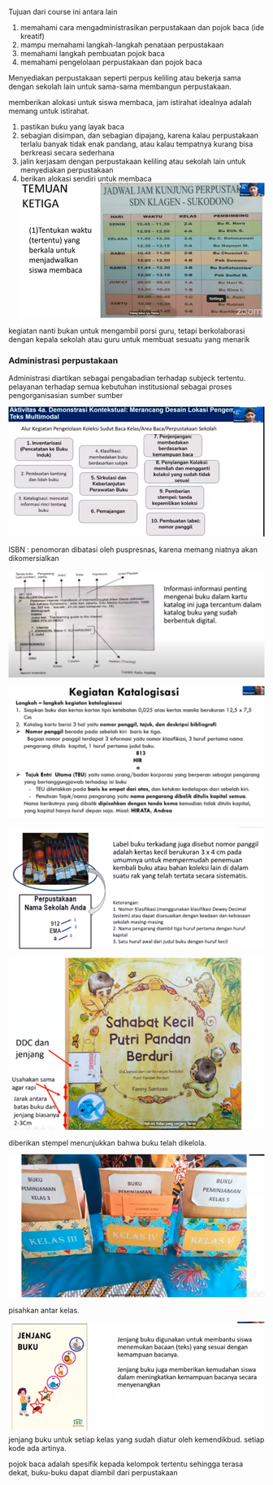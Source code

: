 Tujuan dari course ini antara lain
1. memahami cara mengadministrasikan perpustakaan dan pojok baca (ide kreatif)
2. mampu memahami langkah-langkah penataan perpustakaan
3. memahami langkah pembuatan pojok baca
4. memahami pengelolaan perpustakaan dan pojok baca

Menyediakan perpustakaan seperti perpus keliling atau bekerja sama dengan sekolah lain untuk sama-sama membangun perpustakaan. 

memberikan alokasi untuk siswa membaca, jam istirahat idealnya adalah memang untuk istirahat.

1. pastikan buku yang layak baca
2. sebagian disimpan, dan sebagian dipajang, karena kalau perpustakaan terlalu banyak tidak enak pandang, atau kalau tempatnya kurang bisa berkreasi secara sederhana
3. jalin kerjasam dengan perpustakaan keliling atau sekolah lain untuk menyediakan perpustakaan
4. berikan alokasi sendiri untuk membaca
![243b70de9df1e9a71e438c29ebdf9f0a.png](../../../../_resources/243b70de9df1e9a71e438c29ebdf9f0a.png)

kegiatan nanti bukan untuk mengambil porsi guru, tetapi berkolaborasi dengan kepala sekolah atau guru untuk membuat sesuatu yang menarik

### Administrasi perpustakaan
Administrasi diartikan sebagai pengabadian terhadap subjeck tertentu.
pelayanan terhadap semua kebutuhan institusional
sebagai proses pengorganisasian sumber sumber

![022d2f73577a5f5c7daacd7dff683092.png](../../../../_resources/022d2f73577a5f5c7daacd7dff683092.png)

ISBN : penomoran dibatasi oleh puspresnas, karena memang niatnya akan dikomersialkan

![8e516bdf3ba5f23819c22c0e8e077359.png](../../../../_resources/8e516bdf3ba5f23819c22c0e8e077359.png)

![65043e6b713ae8106d8612810f738a45.png](../../../../_resources/65043e6b713ae8106d8612810f738a45.png) 

![bb413bb2b4a9d2f1e51ef3ef64c3d4f7.png](../../../../_resources/bb413bb2b4a9d2f1e51ef3ef64c3d4f7.png)

![c35b75a03394a86b93374bea770e333a.png](../../../../_resources/c35b75a03394a86b93374bea770e333a.png)

diberikan stempel menunjukkan bahwa buku telah dikelola. 

![ca73c87869b86b6311ca71e77ecd3967.png](../../../../_resources/ca73c87869b86b6311ca71e77ecd3967.png)

pisahkan antar kelas. 

![164db85cdddc6ad3fb5cdd98f60afeb0.png](../../../../_resources/164db85cdddc6ad3fb5cdd98f60afeb0.png)
jenjang buku untuk setiap kelas yang sudah diatur oleh kemendikbud. setiap kode ada artinya. 

pojok baca adalah spesifik kepada kelompok tertentu sehingga terasa dekat, buku-buku dapat diambil dari perpustakaan